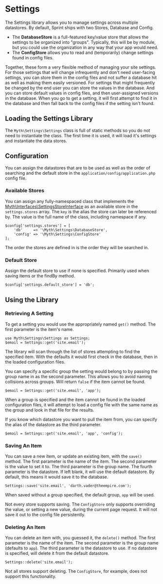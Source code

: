 # Settings

The Settings library allows you to manage settings across multiple datastores. By default, Sprint ships with two Stores, Database and Config.

* The **DatabaseStore** is a full-featured key/value store that allows the settings to be organized into "groups". Typically, this will be by module, but you could use the organization in any way that your app would need.
* The **ConfigStore** allows you to read and (temporarily) change settings found in config files.

Together, these form a very flexible method of managing your site settings. For those settings that will change infrequently and don't need user-facing settings, you can store them in the config files and not suffer a database hit as well as making them easily versioned. For settings that might frequently be changed by the end user you can store the values in the database. And you can store default values in config files, and then user-assigned versions in the database. When you go to get a setting, it will first attempt to find it in the database and then fall back to the config files if the setting isn't found.

## Loading the Settings Library
The `Myth\Settings\Settings` class is full of static methods so you do not need to instantiate the class. The first time it is used, it will load it's settings and instantiate the data stores.

## Configuration
You can assign the datastores that are to be used as well as the order of searching and the default store in the `application/config/application.php` config file.

### Available Stores
You can assign any fully-namespaced class that implements the [Myth\Interfaces\SettingsStoreInterface](interfaces/settings) as an available store in the `settings.stores` array. The `key` is the alias the store can later be referenced by. The value is the full name of the class, including namespace if any.

	$config['settings.stores'] = [
		'db'     => '\Myth\Settings\DatabaseStore',
		'config' => '\Myth\Settings\ConfigStore'
	];

The order the stores are defined in is the order they will be searched in.

### Default Store
Assign the default store to use if none is specified. Primarily used when saving items or the findBy method.

	$config['settings.default_store'] = 'db';

## Using the Library

### Retrieving A Setting
To get a setting you would use the appropriately named `get()` method. The first parameter is the item's name.

	use Myth\Settings\Settings as Settings;
	$email = Settings::get('site.email');

The library will scan through the list of stores attempting to find the specified item. With the defaults it would first check in the database, then in the loaded configuration files.

You can specify a specific group the setting would belong to by passing the group name in as the second parameter. This allows you to avoid naming collisions across groups. Will return `false` if the item cannot be found.

	$email = Settings::get('site.email', 'app');

When a group is specified and the item cannot be found in the loaded configuration files, it will attempt to load a config file with the same name as the group and look in that file for the results.

If you know which datastore you want to pull the item from, you can specify the alias of the datastore as the third parameter.

	$email = Settings::get('site.email', 'app', 'config');

### Saving An Item
You can save a new item, or update an existing item, with the `save()` method. The first parameter is the name  of the item. The second parameter is the value to set it to. The third parameter is the group name. The fourth parameter is the datastore. If left blank, it will use the default datastore. By default, this means it would save it to the database.

	Settings::save('site.email', 'darth.vader@theempire.com');

When saved without a group specified, the default group, `app` will be used.

Not every store supports saving. The `ConfigStore` only supports overriding the value, or setting a new value, during the current page request. It will not save it out to the config file persistently.

### Deleting An Item
You can delete an item with, you guessed it, the `delete()` method. The first parameter is the name of the item. The second parameter is the group name (defaults to `app`). The third parameter is the datastore to use. If no datastore is specified, will delete it from the default datastore.

	Settings::delete('site.email');

Not all stores support deleting. The `ConfigStore`, for example, does not support this functionality.
